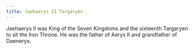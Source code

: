 ```yaml
---
title: Jaehaerys II Targaryen
---
```


Jaehaerys II was King of the Seven Kingdoms and the sixteenth Targaryen to sit the Iron Throne. He was the father of Aerys II and grandfather of Daenerys.


